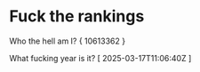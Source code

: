 # Fuck the rankings

Who the hell am I?
{ 10613362 }

What fucking year is it?
[ 2025-03-17T11:06:40Z ]
